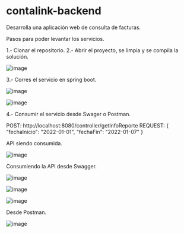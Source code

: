 # contalink-backend
Desarrolla una aplicación web de consulta de facturas.

Pasos para poder levantar los servicios.

1.- Clonar el repositorio.
2.- Abrir el proyecto, se limpia y se compila la solución.

![image](https://user-images.githubusercontent.com/99234057/186708265-97688d55-77c5-4040-b337-3931d2cf59a7.png)

3.- Corres el servicio en spring boot.

![image](https://user-images.githubusercontent.com/99234057/186708450-1042f7ad-4ad3-45af-88a9-81895172e29b.png)

![image](https://user-images.githubusercontent.com/99234057/186708709-b28d2c2c-2e81-4aeb-aaee-7bd544699893.png)

4.- Consumir el servicio desde Swager o Postman.

POST: http://localhost:8080/controller/getInfoReporte
REQUEST: 
{
  "fechaInicio": "2022-01-01",
  "fechaFin": "2022-01-07"
}

API siendo consumida.

![image](https://user-images.githubusercontent.com/99234057/186706850-68acb527-654a-4035-9f3b-c609c4052826.png)

Consumiendo la API desde Swagger.

![image](https://user-images.githubusercontent.com/99234057/186707116-3a6e5b4c-2a78-4d22-b150-f8c7dcacd2b4.png)

![image](https://user-images.githubusercontent.com/99234057/186707435-50867aa7-8a6f-4f8b-8617-fc097a7e341f.png)

![image](https://user-images.githubusercontent.com/99234057/186707494-72cd54da-8b32-413d-8439-2725de2f62a9.png)

Desde Postman.

![image](https://user-images.githubusercontent.com/99234057/186707568-e2b1fedd-50b2-4854-81ba-6aae37413951.png)

